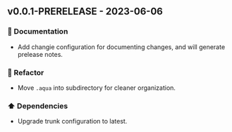 ## v0.0.1-PRERELEASE - 2023-06-06

### 📘 Documentation

- Add changie configuration for documenting changes, and will generate prelease notes.

### 🔨 Refactor

- Move `.aqua` into subdirectory for cleaner organization.

### ⬆️ Dependencies

- Upgrade trunk configuration to latest.
